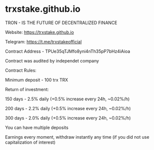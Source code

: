 # trxstake.github.io
TRON - IS THE FUTURE OF DECENTRALIZED FINANCE

Website: https://trxstake.github.io

Telegram: https://t.me/trxstakeofficial

Contract Address - TPUe35qTJMfo8yni4nTh35pP7bHz4iAioa

Contract was audited by independet company

Contract Rules:

Minimum deposit - 100 trx TRX

Return of investment:

150 days - 2.5% daily (+0.5% increase every 24h, ~0.02%/h)

200 days - 2.2% daily (+0.5% increase every 24h, ~0.02%/h)

300 days - 2.0% daily (+0.5% increase every 24h, ~0.02%/h)

You can have multiple deposits

Earnings every moment, withdraw instantly any time (if you did not use capitalization of interest)
